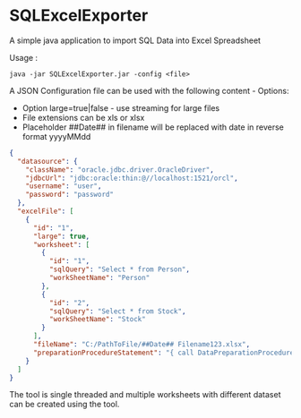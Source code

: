 # SQLExcelExporter
A simple java application to import SQL Data into Excel Spreadsheet


Usage :

```
java -jar SQLExcelExporter.jar -config <file>
```


A JSON Configuration file can be used with the following content -
Options:
* Option large=true|false - use streaming for large files
* File extensions can be xls or xlsx
* Placeholder ##Date## in filename will be replaced with date in reverse format yyyyMMdd

```json
{
  "datasource": {
    "className": "oracle.jdbc.driver.OracleDriver",
    "jdbcUrl": "jdbc:oracle:thin:@//localhost:1521/orcl",
    "username": "user",
    "password": "password"
  },
  "excelFile": [
    {
      "id": "1",
      "large": true,
      "worksheet": [
        {
          "id": "1",
          "sqlQuery": "Select * from Person",
          "workSheetName": "Person"
        },
        {
          "id": "2",
          "sqlQuery": "Select * from Stock",
          "workSheetName": "Stock"
        }
      ],
      "fileName": "C:/PathToFile/##Date## Filename123.xlsx",
      "preparationProcedureStatement": "{ call DataPreparationProcedure }"
    }
  ]
}

```

The tool is single threaded and multiple worksheets with different dataset can be created using the tool.
